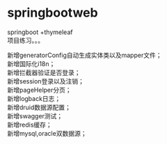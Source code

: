 # springbootweb
springboot +thymeleaf  
项目练习。。。  

新增generatorConfig自动生成实体类以及mapper文件；  
新增国际化i18n；  
新增拦截器验证是否登录；  
新增session登录以及注销；  
新增pageHelper分页；  
新增logback日志；  
新增druid数据源配置；  
新增swagger测试；  
新增redis缓存；  
新增mysql,oracle双数据源；  
  

